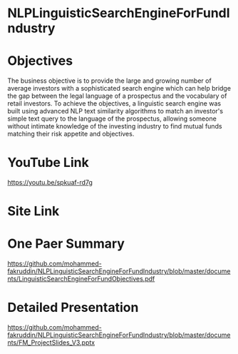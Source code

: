 # NLPLinguisticSearchEngineForFundIndustry
# Objectives
The business objective is to provide the large and growing number of average investors with a sophisticated search engine which can help bridge the gap between the legal language of a prospectus and the vocabulary of retail investors. To achieve the objectives, a linguistic search engine was built using advanced NLP text similarity algorithms to match an investor's simple text query to the language of the prospectus, allowing someone without intimate knowledge of the investing industry to find mutual funds matching their risk appetite and objectives.
# YouTube Link
https://youtu.be/spkuaf-rd7g
# Site Link
# One Paer Summary
https://github.com/mohammed-fakruddin/NLPLinguisticSearchEngineForFundIndustry/blob/master/documents/LinguisticSearchEngineForFundObjectives.pdf

# Detailed Presentation
https://github.com/mohammed-fakruddin/NLPLinguisticSearchEngineForFundIndustry/blob/master/documents/FM_ProjectSlides_V3.pptx
